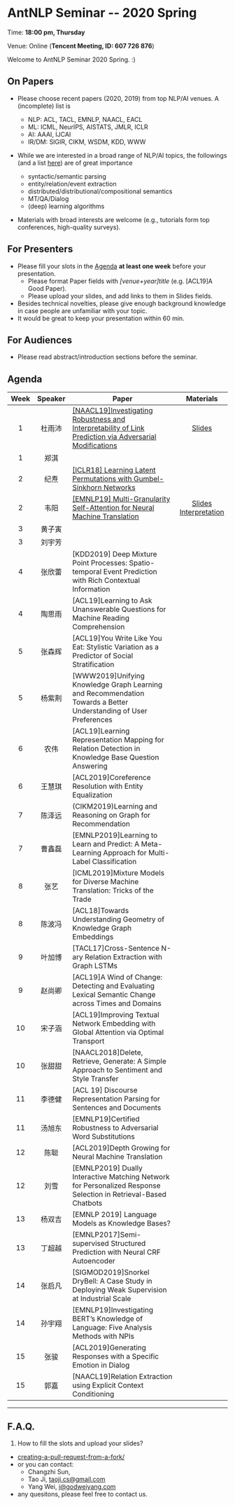  # AntNLP Seminar -- 2020 Spring

Time: **18:00 pm, Thursday**

Venue: Online (**Tencent Meeting, ID: 607 726 876**)

Welcome to AntNLP Seminar 2020 Spring. :)

## On Papers

- Please choose recent papers (2020, 2019) from top NLP/AI venues. A (incomplete) list is
  - NLP: ACL, TACL, EMNLP, NAACL, EACL
  - ML:  ICML, NeurIPS, AISTATS, JMLR, ICLR
  - AI:  AAAI, IJCAI
  - IR/DM: SIGIR, CIKM, WSDM, KDD, WWW

- While we are interested in a broad range of NLP/AI topics, the followings (and a list [here](https://slack-files.com/T22T1UP8Q-FLT6K0WDV-c037db5283)) are of great importance

  - syntactic/semantic parsing
  - entity/relation/event extraction
  - distributed/distributional/compositional semantics
  - MT/QA/Dialog
  - (deep) learning algorithms

- Materials with broad interests are welcome (e.g., tutorials form top conferences, high-quality surveys).

## For Presenters

- Please fill your slots in the [Agenda](#agenda) **at least one week** before your presentation.
  - Please format Paper fields with *[venue+year]title* (e.g. [ACL19]A Good Paper).
  - Please upload your slides, and add links to them in Slides fields.
- Besides technical novelties, please give enough background knowledge in case people are unfamiliar with your topic.
- It would be great to keep your presentation within 60 min.

## For Audiences

- Please read abstract/introduction sections before the seminar.

## Agenda

Week   | Speaker   | Paper   | Materials
:---:  | :---: | --- | :---:
1      |  杜雨沛  | [[NAACL19]Investigating Robustness and Interpretability of Link Prediction via Adversarial Modifications](https://www.aclweb.org/anthology/N19-1337) | [Slides](https://docs.google.com/presentation/d/1wUul7ZYVPEV_SxKWDEQr4bNcNtq4BNfrMzYmq6FXtps/edit?usp=sharing)
1      |  郑淇  |  |
2      |  纪焘  | [[ICLR18] Learning Latent Permutations with Gumbel-Sinkhorn Networks](http://arxiv.org/abs/1802.08665) |
2      |  韦阳  | [[EMNLP19] Multi-Granularity Self-Attention for Neural Machine Translation](https://arxiv.org/abs/1909.02222) | [Slides](https://github.com/AntNLP/seminar/blob/master/2020Spring/week2/tree-transformer.pdf)<br>[Interpretation](https://godweiyang.com/2020/03/02/emnlp19-mgsa/)
3      |  黄子寅  |  |
3      |  刘宇芳  |  |
| 4 | 张欣蕾	|	[KDD2019] Deep Mixture Point Processes: Spatio-temporal Event Prediction with Rich Contextual Information|
| 4 | 陶思雨	|	[ACL19]Learning to Ask Unanswerable Questions for Machine Reading Comprehension|
| 5 | 张森辉	|	[ACL19]You Write Like You Eat: Stylistic Variation as a Predictor of Social Stratification|
| 5 | 杨紫荆	|	[WWW2019]Unifying Knowledge Graph Learning and Recommendation Towards a Better Understanding of User Preferences|
| 6 | 农伟	|	[ACL19]Learning Representation Mapping for Relation Detection in Knowledge Base Question Answering|
| 6 | 王慧琪	|	[ACL2019]Coreference Resolution with Entity Equalization|
| 7 | 陈泽远	|	(CIKM2019)Learning and Reasoning on Graph for Recommendation|
| 7 | 曹鑫磊	|	[EMNLP2019]Learning to Learn and Predict: A Meta-Learning Approach for Multi-Label Classification|
| 8 | 张艺	|	[ICML2019]Mixture Models for Diverse Machine Translation: Tricks of the Trade|
| 8 | 陈波冯	|	[ACL18]Towards Understanding Geometry of Knowledge Graph Embeddings|
| 9 | 叶加博	|	[TACL17]Cross-Sentence N-ary Relation Extraction with Graph LSTMs|
| 9 | 赵尚卿	|	[ACL19]A Wind of Change: Detecting and Evaluating Lexical Semantic Change across Times and Domains|
| 10 | 宋子涵	|	[ACL19]Improving Textual Network Embedding with Global Attention via Optimal Transport|
| 10 | 张甜甜	|	[NAACL2018]Delete, Retrieve, Generate: A Simple Approach to Sentiment and Style Transfer|
| 11 | 李德健	|	[ACL 19] Discourse Representation Parsing for Sentences and Documents|
| 11 | 汤旭东	|	[EMNLP19]Certified Robustness to Adversarial Word Substitutions|
| 12 | 陈聪	|	[ACL2019]Depth Growing for Neural Machine Translation|
| 12 | 刘雪	|	[EMNLP2019] Dually Interactive Matching Network for Personalized Response Selection in Retrieval-Based Chatbots|
| 13 | 杨双吉	|	[EMNLP 2019] Language Models as Knowledge Bases?|
| 13 | 丁超越	|	[EMNLP2017]Semi-supervised Structured Prediction with Neural CRF Autoencoder|
| 14 | 张启凡	|	[SIGMOD2019]Snorkel DryBell: A Case Study in Deploying Weak Supervision at Industrial Scale|
| 14 | 孙宇翔	|	[EMNLP19]Investigating BERT’s Knowledge of Language: Five Analysis Methods with NPIs|
| 15 | 张骏	|	[ACL2019]Generating Responses with a Specific Emotion in Dialog|
| 15 | 郭嘉	|	[NAACL19]Relation Extraction using Explicit Context Conditioning|

---
## F.A.Q.

1. How to fill the slots and upload your slides?
- [creating-a-pull-request-from-a-fork/](https://help.github.com/articles/creating-a-pull-request-from-a-fork/)
- or you can contact:
  - Changzhi Sun,
  - Tao Ji, <taoji.cs@gmail.com>
  - Yang Wei, <i@godweiyang.com>
- any quesitons, please feel free to contact us.
